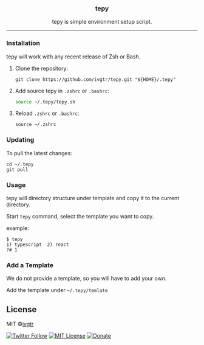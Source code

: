 <div align="center">
  <h3 align="center">tepy</h3>
  <p align="center">tepy is simple environment setup script.</p>
</div>

---

### Installation

tepy will work with any recent release of Zsh or Bash.

1. Clone the repository:
    ```console
    git clone https://github.com/ivgtr/tepy.git "${HOME}/.tepy"
    ```

2. Add source tepy in `.zshrc` or `.bashrc`:
   ```sh
   source ~/.tepy/tepy.sh
   ```

3. Reload `.zshrc` or `.bashrc`:
    ```console
    source ~/.zshrc
    ```


### Updating

To pull the latest changes:
```console
cd ~/.tepy
git pull
```

### Usage

tepy will directory structure under template and copy it to the current directory.

Start `tepy` command, select the template you want to copy.

example:
```console
$ tepy
1) typescript  2) react
?# 1
```

### Add a Template

We do not provide a template, so you will have to add your own.

Add the template under `~/.tepy/temlate`


## License
MIT ©[ivgtr](https://github.com/ivgtr)

[![Twitter Follow](https://img.shields.io/twitter/follow/mawaru_hana?style=social)](https://twitter.com/mawaru_hana) [![MIT License](http://img.shields.io/badge/license-MIT-blue.svg?style=flat)](LICENSE) [![Donate](https://img.shields.io/badge/%EF%BC%84-support-green.svg?style=flat-square)](https://www.buymeacoffee.com/ivgtr)  